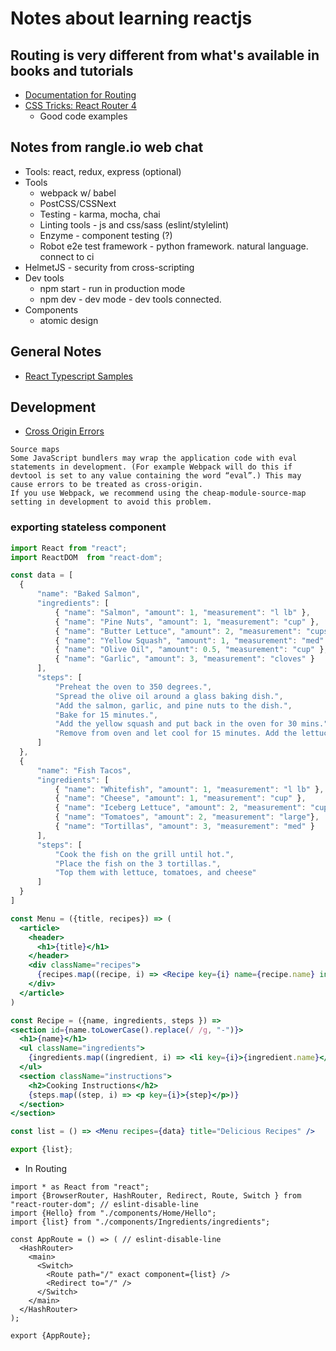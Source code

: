 # Notes about learning reactjs

## Routing is very different from what's available in books and tutorials
* [Documentation for Routing](https://reacttraining.com/react-router/)
* [CSS Tricks: React Router 4](https://css-tricks.com/react-router-4/)
    * Good code examples

## Notes from rangle.io web chat
* Tools: react, redux, express (optional)
* Tools
    * webpack w/ babel
    * PostCSS/CSSNext
    * Testing - karma, mocha, chai
    * Linting tools - js and css/sass (eslint/stylelint)
    * Enzyme - component testing (?)
    * Robot e2e test framework - python framework. natural language. connect to ci
* HelmetJS - security from cross-scripting
* Dev tools
    * npm start - run in production mode
    * npm dev - dev mode - dev tools connected.
* Components
    * atomic design

## General Notes
* [React Typescript Samples](https://github.com/Lemoncode/react-typescript-samples)

## Development
* [Cross Origin Errors](https://reactjs.org/docs/cross-origin-errors.html)
```
Source maps
Some JavaScript bundlers may wrap the application code with eval statements in development. (For example Webpack will do this if devtool is set to any value containing the word “eval”.) This may cause errors to be treated as cross-origin.
If you use Webpack, we recommend using the cheap-module-source-map setting in development to avoid this problem.
```

### exporting stateless component
```jsx
import React from "react";
import ReactDOM  from "react-dom";

const data = [
  {
      "name": "Baked Salmon",
      "ingredients": [
          { "name": "Salmon", "amount": 1, "measurement": "l lb" },
          { "name": "Pine Nuts", "amount": 1, "measurement": "cup" },
          { "name": "Butter Lettuce", "amount": 2, "measurement": "cups" },
          { "name": "Yellow Squash", "amount": 1, "measurement": "med" },
          { "name": "Olive Oil", "amount": 0.5, "measurement": "cup" },
          { "name": "Garlic", "amount": 3, "measurement": "cloves" }
      ],
      "steps": [
          "Preheat the oven to 350 degrees.",
          "Spread the olive oil around a glass baking dish.",
          "Add the salmon, garlic, and pine nuts to the dish.",
          "Bake for 15 minutes.",
          "Add the yellow squash and put back in the oven for 30 mins.",
          "Remove from oven and let cool for 15 minutes. Add the lettuce and serve."
      ]
  },
  {
      "name": "Fish Tacos",
      "ingredients": [
          { "name": "Whitefish", "amount": 1, "measurement": "l lb" },
          { "name": "Cheese", "amount": 1, "measurement": "cup" },
          { "name": "Iceberg Lettuce", "amount": 2, "measurement": "cups" },
          { "name": "Tomatoes", "amount": 2, "measurement": "large"},
          { "name": "Tortillas", "amount": 3, "measurement": "med" }
      ],
      "steps": [
          "Cook the fish on the grill until hot.",
          "Place the fish on the 3 tortillas.",
          "Top them with lettuce, tomatoes, and cheese"
      ]
  }
]

const Menu = ({title, recipes}) => (
  <article>
    <header>
      <h1>{title}</h1>
    </header>
    <div className="recipes">
      {recipes.map((recipe, i) => <Recipe key={i} name={recipe.name} ingredients={recipe.ingredients} steps={recipe.steps} />)}
    </div>
  </article>
)

const Recipe = ({name, ingredients, steps }) =>
<section id={name.toLowerCase().replace(/ /g, "-")}>
  <h1>{name}</h1>
  <ul className="ingredients">
    {ingredients.map((ingredient, i) => <li key={i}>{ingredient.name}</li>)}
  </ul>
  <section className="instructions">
    <h2>Cooking Instructions</h2>
    {steps.map((step, i) => <p key={i}>{step}</p>)}
  </section>
</section>

const list = () => <Menu recipes={data} title="Delicious Recipes" />

export {list};
```
* In Routing

```tsx
import * as React from "react";
import {BrowserRouter, HashRouter, Redirect, Route, Switch } from "react-router-dom"; // eslint-disable-line
import {Hello} from "./components/Home/Hello";
import {list} from "./components/Ingredients/ingredients";

const AppRoute = () => ( // eslint-disable-line
  <HashRouter>
    <main>
      <Switch>
        <Route path="/" exact component={list} />
        <Redirect to="/" />
      </Switch>
    </main>
  </HashRouter>
);

export {AppRoute};
```

